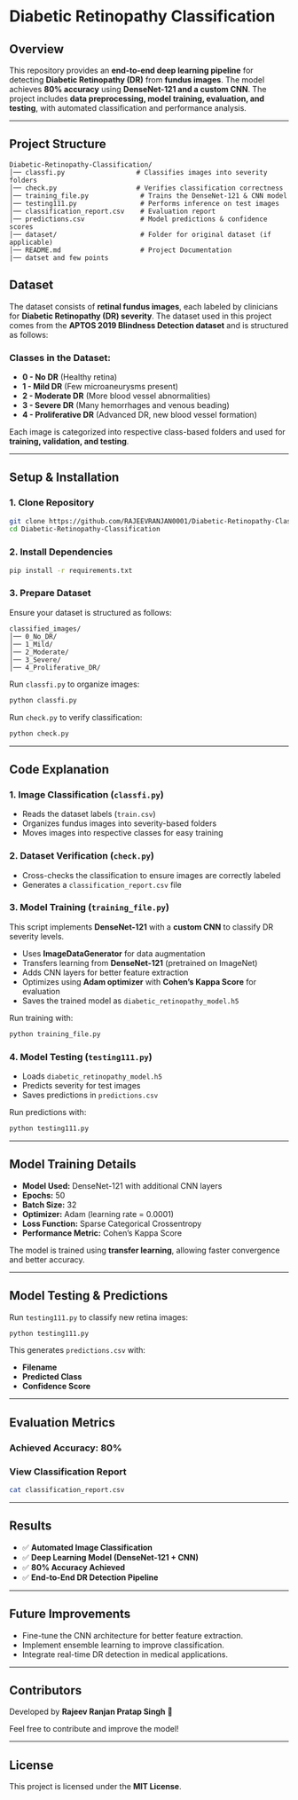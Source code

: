 # Diabetic Retinopathy Classification

## Overview
This repository provides an **end-to-end deep learning pipeline** for detecting **Diabetic Retinopathy (DR)** from **fundus images**. The model achieves **80% accuracy** using **DenseNet-121 and a custom CNN**. The project includes **data preprocessing, model training, evaluation, and testing**, with automated classification and performance analysis.

---

## Project Structure

```
Diabetic-Retinopathy-Classification/
│── classfi.py                  # Classifies images into severity folders
│── check.py                    # Verifies classification correctness
│── training_file.py             # Trains the DenseNet-121 & CNN model
│── testing111.py                # Performs inference on test images
│── classification_report.csv    # Evaluation report
│── predictions.csv              # Model predictions & confidence scores
│── dataset/                     # Folder for original dataset (if applicable)
│── README.md                    # Project Documentation
|── datset and few points
```

## Dataset
The dataset consists of **retinal fundus images**, each labeled by clinicians for **Diabetic Retinopathy (DR) severity**. The dataset used in this project comes from the **APTOS 2019 Blindness Detection dataset** and is structured as follows:

### **Classes in the Dataset:**
- **0 - No DR** (Healthy retina)
- **1 - Mild DR** (Few microaneurysms present)
- **2 - Moderate DR** (More blood vessel abnormalities)
- **3 - Severe DR** (Many hemorrhages and venous beading)
- **4 - Proliferative DR** (Advanced DR, new blood vessel formation)

Each image is categorized into respective class-based folders and used for **training, validation, and testing**.

---

## Setup & Installation

### **1. Clone Repository**
```bash
git clone https://github.com/RAJEEVRANJAN0001/Diabetic-Retinopathy-Classification.git
cd Diabetic-Retinopathy-Classification
```

### **2. Install Dependencies**
```bash
pip install -r requirements.txt
```

### **3. Prepare Dataset**
Ensure your dataset is structured as follows:
```
classified_images/
│── 0_No_DR/
│── 1_Mild/
│── 2_Moderate/
│── 3_Severe/
│── 4_Proliferative_DR/
```
Run `classfi.py` to organize images:
```bash
python classfi.py
```

Run `check.py` to verify classification:
```bash
python check.py
```

---

## Code Explanation

### **1. Image Classification (`classfi.py`)**
- Reads the dataset labels (`train.csv`)
- Organizes fundus images into severity-based folders
- Moves images into respective classes for easy training

### **2. Dataset Verification (`check.py`)**
- Cross-checks the classification to ensure images are correctly labeled
- Generates a `classification_report.csv` file

### **3. Model Training (`training_file.py`)**
This script implements **DenseNet-121** with a **custom CNN** to classify DR severity levels.
- Uses **ImageDataGenerator** for data augmentation
- Transfers learning from **DenseNet-121** (pretrained on ImageNet)
- Adds CNN layers for better feature extraction
- Optimizes using **Adam optimizer** with **Cohen’s Kappa Score** for evaluation
- Saves the trained model as `diabetic_retinopathy_model.h5`

Run training with:
```bash
python training_file.py
```

### **4. Model Testing (`testing111.py`)**
- Loads `diabetic_retinopathy_model.h5`
- Predicts severity for test images
- Saves predictions in `predictions.csv`

Run predictions with:
```bash
python testing111.py
```

---

## Model Training Details
- **Model Used:** DenseNet-121 with additional CNN layers
- **Epochs:** 50
- **Batch Size:** 32
- **Optimizer:** Adam (learning rate = 0.0001)
- **Loss Function:** Sparse Categorical Crossentropy
- **Performance Metric:** Cohen’s Kappa Score

The model is trained using **transfer learning**, allowing faster convergence and better accuracy.

---

## Model Testing & Predictions
Run `testing111.py` to classify new retina images:
```bash
python testing111.py
```
This generates `predictions.csv` with:
- **Filename**
- **Predicted Class**
- **Confidence Score**

---

## Evaluation Metrics
### **Achieved Accuracy: 80%**


### **View Classification Report**
```bash
cat classification_report.csv
```

---

## Results
- ✅ **Automated Image Classification**
- ✅ **Deep Learning Model (DenseNet-121 + CNN)**
- ✅ **80% Accuracy Achieved**
- ✅ **End-to-End DR Detection Pipeline**

---

## Future Improvements
- Fine-tune the CNN architecture for better feature extraction.
- Implement ensemble learning to improve classification.
- Integrate real-time DR detection in medical applications.

---

## Contributors
Developed by **Rajeev Ranjan Pratap Singh** 🚀

Feel free to contribute and improve the model!

---

## License
This project is licensed under the **MIT License**.
